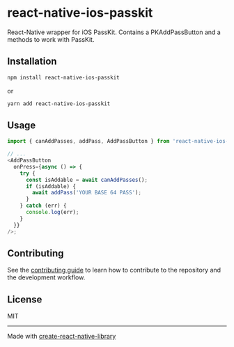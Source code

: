 # react-native-ios-passkit

React-Native wrapper for iOS PassKit. Contains a PKAddPassButton and a methods to work with PassKit.

## Installation

```sh
npm install react-native-ios-passkit
```

or

```sh
yarn add react-native-ios-passkit
```

## Usage

```js
import { canAddPasses, addPass, AddPassButton } from 'react-native-ios-passkit';

// ...
<AddPassButton
  onPress={async () => {
    try {
      const isAddable = await canAddPasses();
      if (isAddable) {
        await addPass('YOUR BASE 64 PASS');
      }
    } catch (err) {
      console.log(err);
    }
  }}
/>;
```

## Contributing

See the [contributing guide](CONTRIBUTING.md) to learn how to contribute to the repository and the development workflow.

## License

MIT

---

Made with [create-react-native-library](https://github.com/callstack/react-native-builder-bob)
